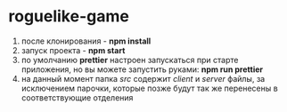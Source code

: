 # roguelike-game

1) после клонирования - __npm install__
2) запуск проекта - __npm start__
3) по умолчанию __prettier__ настроен запускаться при старте приложения, но вы можете запустить руками: __npm run prettier__
4) на данный момент папка *src* содержит *client* и *server* файлы, за исключением парочки, которые позже будут так же перенесены в соответствующие отделения
